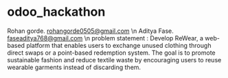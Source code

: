 # odoo_hackathon
Rohan gorde. rohangorde0505@gmail.com \n
Aditya Fase. faseaditya768@gmail.com \n
problem statement : Develop ReWear, a web-based platform that enables users to exchange unused clothing 
through direct swaps or a point-based redemption system. The goal is to promote sustainable 
fashion and reduce textile waste by encouraging users to reuse wearable garments instead of 
discarding them. 
